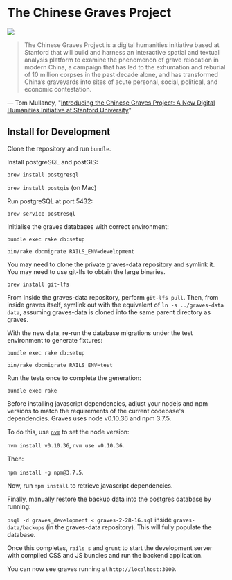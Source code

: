 # The Chinese Graves Project

[![](https://api.travis-ci.org/sul-cidr/graves.svg)](https://travis-ci.org/sul-cidr/graves)

> The Chinese Graves Project is a digital humanities initiative based at Stanford that will build and harness an interactive spatial and textual analysis platform to examine the phenomenon of grave relocation in modern China, a campaign that has led to the exhumation and reburial of 10 million corpses in the past decade alone, and has transformed China’s graveyards into sites of acute personal, social, political, and economic contestation.

&mdash; Tom Mullaney, "[Introducing the Chinese Graves Project: A New Digital Humanities Initiative at Stanford University](http://tsmullaney.com/?p=412)"

## Install for Development
Clone the repository and run `bundle`.

Install postgreSQL and postGIS:

`brew install postgresql`

`brew install postgis` (on Mac)

Run postgreSQL at port 5432:

`brew service postresql`

Initialise the graves databases with correct environment: 

`bundle exec rake db:setup`

`bin/rake db:migrate RAILS_ENV=development`

You may need to clone the private graves-data repository and symlink it. You may need to use git-lfs to obtain the large binaries.

`brew install git-lfs`

From inside the graves-data repository, perform `git-lfs pull`. Then, from inside graves itself, symlink out with the equivalent of `ln -s ../graves-data data`, assuming graves-data is cloned into the same parent directory as graves.

With the new data, re-run the database migrations under the test environment to generate fixtures:

`bundle exec rake db:setup`

`bin/rake db:migrate RAILS_ENV=test`

Run the tests once to complete the generation:

`bundle exec rake`

Before installing javascript dependencies, adjust your nodejs and npm versions to match the requirements of the current codebase's dependencies. Graves uses node v0.10.36 and npm 3.7.5.

To do this, use [`nvm`](https://github.com/creationix/nvm#installation) to set the node version:

`nvm install v0.10.36`, `nvm use v0.10.36`.

Then: 

`npm install -g npm@3.7.5`.

Now, run `npm install` to retrieve javascript dependencies.

Finally, manually restore the backup data into the postgres database by running:

`psql -d graves_development < graves-2-28-16.sql` inside `graves-data/backups` (in the graves-data repository). This will fully populate the database.

Once this completes, `rails s` and `grunt` to start the development server with compiled CSS and JS bundles and run the backend application.

You can now see graves running at `http://localhost:3000`.
